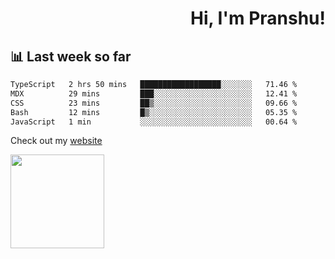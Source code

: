 <div align="right" >
   
   <H1>Hi, I'm Pranshu!</H1>

</div>

## 📊 Last week so far
<!--START_SECTION:waka-->

```txt
TypeScript   2 hrs 50 mins   ██████████████████░░░░░░░   71.46 %
MDX          29 mins         ███░░░░░░░░░░░░░░░░░░░░░░   12.41 %
CSS          23 mins         ██▒░░░░░░░░░░░░░░░░░░░░░░   09.66 %
Bash         12 mins         █▒░░░░░░░░░░░░░░░░░░░░░░░   05.35 %
JavaScript   1 min           ░░░░░░░░░░░░░░░░░░░░░░░░░   00.64 %
```

<!--END_SECTION:waka-->

Check out my [website](https://pranshu05.vercel.app)

<img align="left" width="150" src="https://user-images.githubusercontent.com/70943732/209951571-93b7afe5-f523-4683-b725-5d94b287e94e.png">

